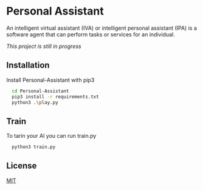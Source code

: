 # Personal Assistant

An intelligent virtual assistant (IVA) or intelligent personal assistant (IPA) is a software agent that can perform tasks or services for an individual.

_This project is still in progress_

## Installation

Install Personal-Assistant with pip3

```bash
  cd Personal-Assistant
  pip3 install -r requirements.txt
  python3 .\play.py
```

## Train

To tarin your AI you can run train.py

```bash
  python3 train.py
```

## License

[MIT](https://choosealicense.com/licenses/mit/)
